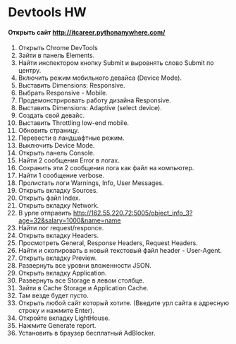 # Devtools HW
#### Открыть сайт http://itcareer.pythonanywhere.com/  
 1. Открыть Chrome DevTools  
 2. Зайти в панель Elements.  
 3. Найти инспектором кнопку Submit и выровнять слово Submit по центру.    
 4. Включить режим мобильного девайса (Device Mode).  
 5. Выставить Dimensions: Responsive. 
 6. Выбрать Responsive - Mobile. 
 7. Продемонстрировать работу дизайна Responsive. 
 8. Выставить Dimensions: Adaptive (select device). 
 9. Создать свой девайс. 
 10. Выставить Throttling low-end mobile. 
 11. Обновить страницу. 
 12. Перевести в ландшафтные режим. 
 13. Выключить Device Mode. 
 14. Открыть панель Console. 
 15. Найти 2 сообщения Error в логах. 
 16. Сохранить эти 2 сообщения лога как файл на компьютер.
 17. Найти 1 сообщение verbose. 
 18. Пролистать логи Warnings, Info, User Messages. 
 19. Открыть вкладку Sources.  
 20. Открыть файл Index. 
 21. Открыть вкладку Network. 
 22. В урле отправить http://162.55.220.72:5005/object_info_3?age=32&salary=1000&name=name
 23. Найти лог request/responce.   
 24. Открыть вкладку Headers. 
 25. Просмотреть General, Response Headers, Request Headers. 
 26. Найти и скопировать в новый текстовый файл header - User-Agent. 
 27. Открыть вкладку Preview. 
 28. Развернуть все уровни вложенности JSON. 
 29. Открыть вкладку Application. 
 30. Развернуть все Storage в левом столбце. 
 31. Зайти в Cache Storage и Application Cache. 
 32. Там везде будет пусто. 
 33. Открыть любой сайт который хотите. (Введите урл сайта в адресную строку и нажмите Enter). 
 34. Откройте вкладку LightHouse.
 35. Нажмите Generate report. 
 36. Установить в браузер бесплатный AdBlocker. 




